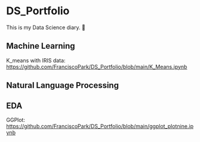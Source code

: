 # DS_Portfolio
This is my Data Science diary. 📔 
## Machine Learning
K_means with IRIS data: https://github.com/FranciscoPark/DS_Portfolio/blob/main/K_Means.ipynb

## Natural Language Processing


## EDA
GGPlot: https://github.com/FranciscoPark/DS_Portfolio/blob/main/ggplot_plotnine.ipynb

